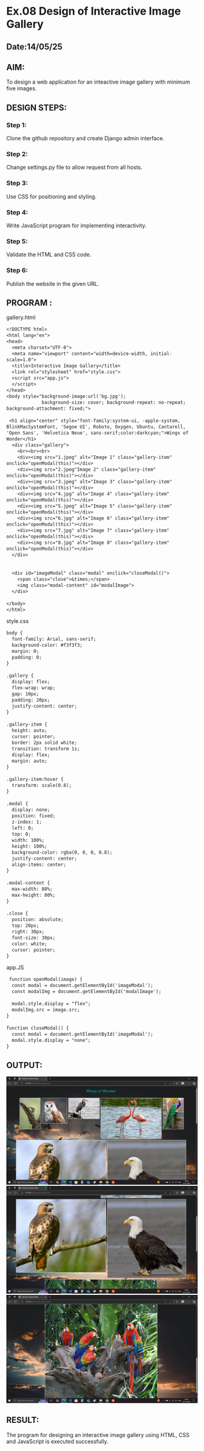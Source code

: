# Ex.08 Design of Interactive Image Gallery
## Date:14/05/25

## AIM:
To design a web application for an inteactive image gallery with minimum five images.

## DESIGN STEPS:

### Step 1:
Clone the github repository and create Django admin interface.

### Step 2:
Change settings.py file to allow request from all hosts.

### Step 3:
Use CSS for positioning and styling.

### Step 4:
Write JavaScript program for implementing interactivity.

### Step 5:
Validate the HTML and CSS code.

### Step 6:
Publish the website in the given URL.

## PROGRAM :
gallery.html
```
<!DOCTYPE html>
<html lang="en">
<head>
  <meta charset="UTF-8">
  <meta name="viewport" content="width=device-width, initial-scale=1.0">
  <title>Interactive Image Gallery</title>
  <link rel="stylesheet" href="style.css">
  <script src="app.js">
  </script>
</head>
<body style="background-image:url('bg.jpg');
             background-size: cover; background-repeat: no-repeat; background-attachment: fixed;">

 <h1 align="center" style="font-family:system-ui, -apple-system, BlinkMacSystemFont, 'Segoe UI', Roboto, Oxygen, Ubuntu, Cantarell, 'Open Sans', 'Helvetica Neue', sans-serif;color:darkcyan;">Wings of Wonder</h1>
  <div class="gallery">
    <br><br><br>
    <div><img src="1.jpeg" alt="Image 1" class="gallery-item" onclick="openModal(this)"></div>
    <div><img src="2.jpeg"Image 2" class="gallery-item" onclick="openModal(this)"></div>
    <div><img src="3.jpeg" alt="Image 3" class="gallery-item" onclick="openModal(this)"></div>
    <div><img src="4.jpg" alt="Image 4" class="gallery-item" onclick="openModal(this)"></div>
    <div><img src="5.jpeg" alt="Image 5" class="gallery-item" onclick="openModal(this)"></div>
    <div><img src="6.jpg" alt="Image 6" class="gallery-item" onclick="openModal(this)"></div>
    <div><img src="7.jpg" alt="Image 7" class="gallery-item" onclick="openModal(this)"></div>
    <div><img src="8.jpg" alt="Image 8" class="gallery-item" onclick="openModal(this)"></div>    
  </div>

  
  <div id="imageModal" class="modal" onclick="closeModal()">
    <span class="close">&times;</span>
    <img class="modal-content" id="modalImage">
  </div>

</body>
</html>
```
style.css
```
body {
  font-family: Arial, sans-serif;
  background-color: #f3f3f3;
  margin: 0;
  padding: 0;
}

.gallery {
  display: flex;
  flex-wrap: wrap;
  gap: 10px;
  padding: 20px;
  justify-content: center;
}

.gallery-item {
  height: auto;
  cursor: pointer;
  border: 2px solid white;
  transition: transform 1s;
  display: flex;
  margin: auto;
}

.gallery-item:hover {
  transform: scale(0.8);
}

.modal {
  display: none;
  position: fixed;
  z-index: 1;
  left: 0;
  top: 0;
  width: 100%;
  height: 100%;
  background-color: rgba(0, 0, 0, 0.8);
  justify-content: center;
  align-items: center;
}

.modal-content {
  max-width: 80%;
  max-height: 80%;
}

.close {
  position: absolute;
  top: 20px;
  right: 30px;
  font-size: 30px;
  color: white;
  cursor: pointer;
}
```
app.JS
```
 function openModal(image) {
  const modal = document.getElementById('imageModal');
  const modalImg = document.getElementById('modalImage');
  
  modal.style.display = "flex";
  modalImg.src = image.src;
}

function closeModal() {
  const modal = document.getElementById('imageModal');
  modal.style.display = "none";
}

```
## OUTPUT:
![alt text](<Screenshot (8).png>)
 ![alt text](<Screenshot (9).png>) 
 ![alt text](<Screenshot (10).png>)
## RESULT:
The program for designing an interactive image gallery using HTML, CSS and JavaScript is executed successfully.
